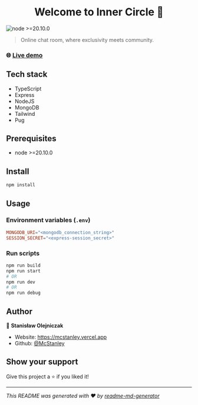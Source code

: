 <h1 align="center">Welcome to Inner Circle 👥</h1>
<p>
  <img src="https://img.shields.io/badge/node-%3E%3D20.10.0-blue.svg" alt="node >=20.10.0" />
</p>

> Online chat room, where exclusivity meets community.

### 🌐 [Live demo](https://inner-circle.fly.dev)

## Tech stack

- TypeScript
- Express
- NodeJS
- MongoDB
- Tailwind
- Pug

## Prerequisites

- node >=20.10.0

## Install

```sh
npm install
```

## Usage

### Environment variables (`.env`)

```toml
MONGODB_URI="<mongodb_connection_string>"
SESSION_SECRET="<express-session_secret>"
```

### Run scripts

```sh
npm run build
npm run start
# OR
npm run dev
# OR
npm run debug
```

## Author

👤 **Stanisław Olejniczak**

- Website: <https://mcstanley.vercel.app>
- Github: [@McStanley](https://github.com/McStanley)

## Show your support

Give this project a ⭐️ if you liked it!

---

_This README was generated with ❤️ by [readme-md-generator](https://github.com/kefranabg/readme-md-generator)_
